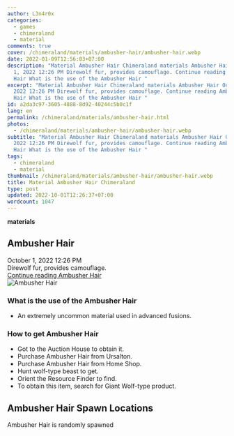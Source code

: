 ```yaml
---
author: L3n4r0x
categories:
  - games
  - chimeraland
  - material
comments: true
cover: /chimeraland/materials/ambusher-hair/ambusher-hair.webp
date: 2022-01-09T12:56:03+07:00
description: "Material Ambusher Hair Chimeraland materials Ambusher Hair October
  1, 2022 12:26 PM Direwolf fur, provides camouflage. Continue reading Ambusher
  Hair What is the use of the Ambusher Hair "
excerpt: "Material Ambusher Hair Chimeraland materials Ambusher Hair October 1,
  2022 12:26 PM Direwolf fur, provides camouflage. Continue reading Ambusher
  Hair What is the use of the Ambusher Hair "
id: a2da3c97-3605-4888-8d92-40244c5b0c1f
lang: en
permalink: /chimeraland/materials/ambusher-hair.html
photos:
  - /chimeraland/materials/ambusher-hair/ambusher-hair.webp
subtitle: "Material Ambusher Hair Chimeraland materials Ambusher Hair October 1,
  2022 12:26 PM Direwolf fur, provides camouflage. Continue reading Ambusher
  Hair What is the use of the Ambusher Hair "
tags:
  - chimeraland
  - material
thumbnail: /chimeraland/materials/ambusher-hair/ambusher-hair.webp
title: Material Ambusher Hair Chimeraland
type: post
updated: 2022-10-01T12:26:37+07:00
wordcount: 1047
---
```


<link
  rel="stylesheet"
  href="https://rawcdn.githack.com/dimaslanjaka/Web-Manajemen/870a349/css/bootstrap-5-3-0-alpha3-wrapper.css"
/>
<section id="bootstrap-wrapper">
  <div data-bs-theme="dark">
    <div
      class="row g-0 border rounded overflow-hidden flex-md-row mb-4 shadow-sm position-relative bg-dark text-light"
    >
      <div class="col p-4 d-flex flex-column position-static">
        <strong class="d-inline-block mb-2 text-success">materials</strong>
        <h2 class="mb-0">Ambusher Hair</h2>
        <div class="mb-1 text-muted">October 1, 2022 12:26 PM</div>
        <div class="mb-2 border p-1">Direwolf fur, provides camouflage.</div>
        <a
          href="/chimeraland/materials/ambusher-hair.html"
          class="stretched-link d-none text-primary"
          >Continue reading Ambusher Hair</a
        >
      </div>
      <div class="col-auto d-none d-md-block d-lg-block">
        <img
          src="https://www.webmanajemen.com/chimeraland/materials/ambusher-hair/ambusher-hair.webp"
          alt="Ambusher Hair"
        />
      </div>
    </div>
    <div class="row">
      <div class="col-lg-6 col-12 mb-2">
        <div class="card">
          <div class="card-body">
            <h3 class="card-title">What is the use of the Ambusher Hair</h3>
            <div class="card-text">
              <ul>
                <li>
                  An extremely uncommon material used in advanced fusions.
                </li>
              </ul>
            </div>
          </div>
        </div>
      </div>
      <div class="col-lg-6 col-12 mb-2">
        <div class="card">
          <div class="card-body">
            <h3 class="card-title">How to get Ambusher Hair</h3>
            <div class="card-text">
              <ul>
                <li>Got to the Auction House to obtain it.</li>
                <li>Purchase Ambusher Hair from Ursalton.</li>
                <li>Purchase Ambusher Hair from Home Shop.</li>
                <li>Hunt wolf-type beast to get.</li>
                <li>Orient the Resource Finder to find.</li>
                <li>
                  To obtain this item, search for Giant Wolf-type product.
                </li>
              </ul>
            </div>
          </div>
        </div>
      </div>
      <div class="col-12 mb-2">
        <h2>Ambusher Hair Spawn Locations</h2>
        <p>Ambusher Hair is randomly spawned</p>
      </div>
    </div>
  </div>
</section>